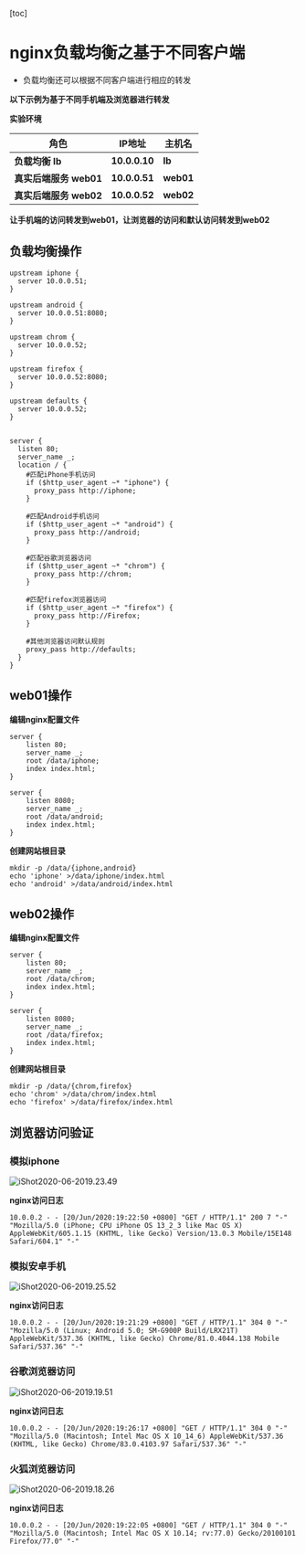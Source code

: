 [toc]



# nginx负载均衡之基于不同客户端

- 负载均衡还可以根据不同客户端进行相应的转发

  

**以下示例为基于不同手机端及浏览器进行转发**



**实验环境**

| **角色**                  | **IP地址**    | **主机名** |
| ------------------------- | ------------- | ---------- |
| **负载均衡    lb**        | **10.0.0.10** | **lb**     |
| **真实后端服务    web01** | **10.0.0.51** | **web01**  |
| **真实后端服务    web02** | **10.0.0.52** | **web02**  |



**让手机端的访问转发到web01，让浏览器的访问和默认访问转发到web02**



## 负载均衡操作

```nginx
upstream iphone {
  server 10.0.0.51;
}

upstream android {
  server 10.0.0.51:8080;
}

upstream chrom {
  server 10.0.0.52;
}

upstream firefox {
  server 10.0.0.52:8080;
}

upstream defaults {
  server 10.0.0.52;
}


server {
  listen 80;
  server_name _;
  location / {
    #匹配iPhone手机访问
    if ($http_user_agent ~* "iphone") {
      proxy_pass http://iphone;
    }
    
    #匹配Android手机访问
    if ($http_user_agent ~* "android") {
      proxy_pass http://android;
    }
    
    #匹配谷歌浏览器访问
    if ($http_user_agent ~* "chrom") {
      proxy_pass http://chrom;
    }
    
    #匹配firefox浏览器访问
    if ($http_user_agent ~* "firefox") {
      proxy_pass http://Firefox;
    }
    
    #其他浏览器访问默认规则
    proxy_pass http://defaults;
  }
}
```



## web01操作

**编辑nginx配置文件**

```nginx
server {
	listen 80;
	server_name _;
	root /data/iphone;
	index index.html;
}

server {
	listen 8080;
	server_name _;
	root /data/android;
	index index.html;
}
```



**创建网站根目录**

```shell
mkdir -p /data/{iphone,android}
echo 'iphone' >/data/iphone/index.html
echo 'android' >/data/android/index.html
```





## web02操作

**编辑nginx配置文件**

```nginx
server {
	listen 80;
	server_name _;
	root /data/chrom;
	index index.html;
}

server {
	listen 8080;
	server_name _;
	root /data/firefox;
	index index.html;
}
```



**创建网站根目录**

```shell
mkdir -p /data/{chrom,firefox}
echo 'chrom' >/data/chrom/index.html
echo 'firefox' >/data/firefox/index.html
```



## 浏览器访问验证

### 模拟iphone

![iShot2020-06-2019.23.49](https://gitee.com/pptfz/picgo-images/raw/master/img/iShot2020-06-2019.25.52.png)

**nginx访问日志**

```nginx
10.0.0.2 - - [20/Jun/2020:19:22:50 +0800] "GET / HTTP/1.1" 200 7 "-" "Mozilla/5.0 (iPhone; CPU iPhone OS 13_2_3 like Mac OS X) AppleWebKit/605.1.15 (KHTML, like Gecko) Version/13.0.3 Mobile/15E148 Safari/604.1" "-"
```





### 模拟安卓手机

![iShot2020-06-2019.25.52](https://gitee.com/pptfz/picgo-images/raw/master/img/iShot2020-06-2019.19.51.png)



**nginx访问日志**

```nginx
10.0.0.2 - - [20/Jun/2020:19:21:29 +0800] "GET / HTTP/1.1" 304 0 "-" "Mozilla/5.0 (Linux; Android 5.0; SM-G900P Build/LRX21T) AppleWebKit/537.36 (KHTML, like Gecko) Chrome/81.0.4044.138 Mobile Safari/537.36" "-"
```



### 谷歌浏览器访问

![iShot2020-06-2019.19.51](https://gitee.com/pptfz/picgo-images/raw/master/img/iShot2020-06-2019.23.49.png)

**nginx访问日志**

```nginx
10.0.0.2 - - [20/Jun/2020:19:26:17 +0800] "GET / HTTP/1.1" 304 0 "-" "Mozilla/5.0 (Macintosh; Intel Mac OS X 10_14_6) AppleWebKit/537.36 (KHTML, like Gecko) Chrome/83.0.4103.97 Safari/537.36" "-"
```





### 火狐浏览器访问

![iShot2020-06-2019.18.26](https://gitee.com/pptfz/picgo-images/raw/master/img/iShot2020-06-2019.18.26.png)

**nginx访问日志**

```nginx
10.0.0.2 - - [20/Jun/2020:19:22:05 +0800] "GET / HTTP/1.1" 304 0 "-" "Mozilla/5.0 (Macintosh; Intel Mac OS X 10.14; rv:77.0) Gecko/20100101 Firefox/77.0" "-"
```

